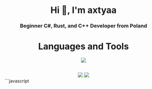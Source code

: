 <h1 align="center">Hi 👋, I'm axtyaa</h1>
<h3 align="center">Beginner C#, Rust, and C++ Developer from Poland</h3>

<h1 align="center">Languages and Tools</h1>
<p align="center">
    <img src="https://skillicons.dev/icons?i=github,ps,ai,visualstudio,javascript,java&perline=7"/>
</p> <br>

<div align="center">
  <img src="https://github-readme-stats.vercel.app/api?username=axtyaa&show_icons=true&theme=radical" /> 
  <img src="https://github-readme-streak-stats.herokuapp.com/?user=axtyaa&theme=tokyonight&hide_border=true" />
</div>
```javascript
    <script>
        function fetchHeartbeat() {
  const userId = '964828677311455262';
    fetch(`https://api.lanyard.rest/v1/users/${userId}`)
      .then(response => {
        if (!response.ok) {
          throw new Error('Network response was not ok');
    }
           return response.json();
})
      .then(data => {
       console.log(data);
         const dataContainer = document.getElementById('data-container');
            dataContainer.innerHTML = JSON.stringify(data, null, 2);
    
})
       .catch(error => {
    // handle the error
        console.error(error);
          const errorMessage = 'No data to show.';
            document.getElementById('error').textContent = errorMessage;
});
}
    </script>
